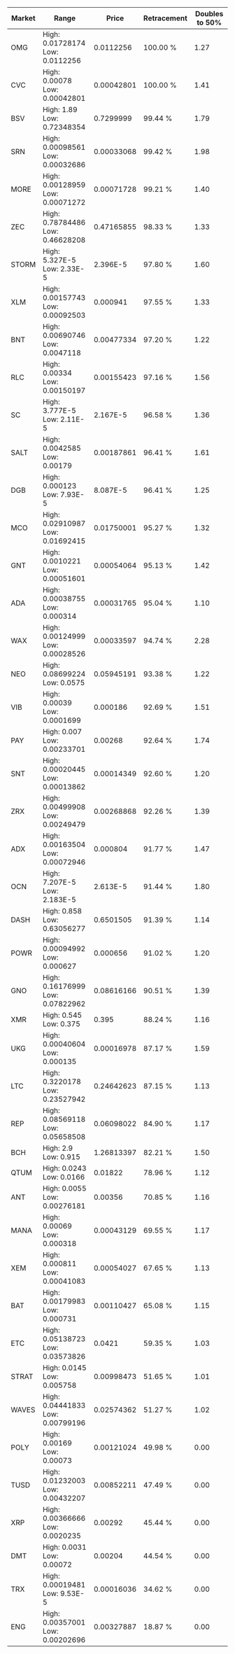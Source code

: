 | Market | Range | Price| Retracement | Doubles to 50% |
| --- | --- | --- | --- | --- |
| OMG | High: 0.01728174<br />Low: 0.0112256 | 0.0112256 | 100.00 % | 1.27 |
| CVC | High: 0.00078<br />Low: 0.00042801 | 0.00042801 | 100.00 % | 1.41 |
| BSV | High: 1.89<br />Low: 0.72348354 | 0.7299999 | 99.44 % | 1.79 |
| SRN | High: 0.00098561<br />Low: 0.00032686 | 0.00033068 | 99.42 % | 1.98 |
| MORE | High: 0.00128959<br />Low: 0.00071272 | 0.00071728 | 99.21 % | 1.40 |
| ZEC | High: 0.78784486<br />Low: 0.46628208 | 0.47165855 | 98.33 % | 1.33 |
| STORM | High: 5.327E-5<br />Low: 2.33E-5 | 2.396E-5 | 97.80 % | 1.60 |
| XLM | High: 0.00157743<br />Low: 0.00092503 | 0.000941 | 97.55 % | 1.33 |
| BNT | High: 0.00690746<br />Low: 0.0047118 | 0.00477334 | 97.20 % | 1.22 |
| RLC | High: 0.00334<br />Low: 0.00150197 | 0.00155423 | 97.16 % | 1.56 |
| SC | High: 3.777E-5<br />Low: 2.11E-5 | 2.167E-5 | 96.58 % | 1.36 |
| SALT | High: 0.0042585<br />Low: 0.00179 | 0.00187861 | 96.41 % | 1.61 |
| DGB | High: 0.000123<br />Low: 7.93E-5 | 8.087E-5 | 96.41 % | 1.25 |
| MCO | High: 0.02910987<br />Low: 0.01692415 | 0.01750001 | 95.27 % | 1.32 |
| GNT | High: 0.0010221<br />Low: 0.00051601 | 0.00054064 | 95.13 % | 1.42 |
| ADA | High: 0.00038755<br />Low: 0.000314 | 0.00031765 | 95.04 % | 1.10 |
| WAX | High: 0.00124999<br />Low: 0.00028526 | 0.00033597 | 94.74 % | 2.28 |
| NEO | High: 0.08699224<br />Low: 0.0575 | 0.05945191 | 93.38 % | 1.22 |
| VIB | High: 0.00039<br />Low: 0.0001699 | 0.000186 | 92.69 % | 1.51 |
| PAY | High: 0.007<br />Low: 0.00233701 | 0.00268 | 92.64 % | 1.74 |
| SNT | High: 0.00020445<br />Low: 0.00013862 | 0.00014349 | 92.60 % | 1.20 |
| ZRX | High: 0.00499908<br />Low: 0.00249479 | 0.00268868 | 92.26 % | 1.39 |
| ADX | High: 0.00163504<br />Low: 0.00072946 | 0.000804 | 91.77 % | 1.47 |
| OCN | High: 7.207E-5<br />Low: 2.183E-5 | 2.613E-5 | 91.44 % | 1.80 |
| DASH | High: 0.858<br />Low: 0.63056277 | 0.6501505 | 91.39 % | 1.14 |
| POWR | High: 0.00094992<br />Low: 0.000627 | 0.000656 | 91.02 % | 1.20 |
| GNO | High: 0.16176999<br />Low: 0.07822962 | 0.08616166 | 90.51 % | 1.39 |
| XMR | High: 0.545<br />Low: 0.375 | 0.395 | 88.24 % | 1.16 |
| UKG | High: 0.00040604<br />Low: 0.000135 | 0.00016978 | 87.17 % | 1.59 |
| LTC | High: 0.3220178<br />Low: 0.23527942 | 0.24642623 | 87.15 % | 1.13 |
| REP | High: 0.08569118<br />Low: 0.05658508 | 0.06098022 | 84.90 % | 1.17 |
| BCH | High: 2.9<br />Low: 0.915 | 1.26813397 | 82.21 % | 1.50 |
| QTUM | High: 0.0243<br />Low: 0.0166 | 0.01822 | 78.96 % | 1.12 |
| ANT | High: 0.0055<br />Low: 0.00276181 | 0.00356 | 70.85 % | 1.16 |
| MANA | High: 0.00069<br />Low: 0.000318 | 0.00043129 | 69.55 % | 1.17 |
| XEM | High: 0.000811<br />Low: 0.00041083 | 0.00054027 | 67.65 % | 1.13 |
| BAT | High: 0.00179983<br />Low: 0.000731 | 0.00110427 | 65.08 % | 1.15 |
| ETC | High: 0.05138723<br />Low: 0.03573826 | 0.0421 | 59.35 % | 1.03 |
| STRAT | High: 0.0145<br />Low: 0.005758 | 0.00998473 | 51.65 % | 1.01 |
| WAVES | High: 0.04441833<br />Low: 0.00799196 | 0.02574362 | 51.27 % | 1.02 |
| POLY | High: 0.00169<br />Low: 0.00073 | 0.00121024 | 49.98 % | 0.00 |
| TUSD | High: 0.01232003<br />Low: 0.00432207 | 0.00852211 | 47.49 % | 0.00 |
| XRP | High: 0.00366666<br />Low: 0.0020235 | 0.00292 | 45.44 % | 0.00 |
| DMT | High: 0.0031<br />Low: 0.00072 | 0.00204 | 44.54 % | 0.00 |
| TRX | High: 0.00019481<br />Low: 9.53E-5 | 0.00016036 | 34.62 % | 0.00 |
| ENG | High: 0.00357001<br />Low: 0.00202696 | 0.00327887 | 18.87 % | 0.00 |
